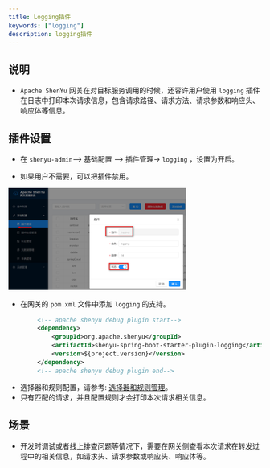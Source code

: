 ```yaml
---
title: Logging插件
keywords: ["logging"]
description: logging插件
---
```


## 说明

* `Apache ShenYu` 网关在对目标服务调用的时候，还容许用户使用 `logging` 插件在日志中打印本次请求信息，包含请求路径、请求方法、请求参数和响应头、响应体等信息。

## 插件设置

* 在 `shenyu-admin`--> 基础配置 --> 插件管理-> `logging` ，设置为开启。

* 如果用户不需要，可以把插件禁用。


<img src="/img/shenyu/plugin/logging/logging_open.png" width="70%" height="60%" />


* 在网关的 `pom.xml` 文件中添加 `logging` 的支持。


```xml
        <!-- apache shenyu debug plugin start-->
        <dependency>
            <groupId>org.apache.shenyu</groupId>
            <artifactId>shenyu-spring-boot-starter-plugin-logging</artifactId>
            <version>${project.version}</version>
        </dependency>
        <!-- apache shenyu debug plugin end-->
```

* 选择器和规则配置，请参考: [选择器和规则管理](../../user-guide/admin-usage/selector-and-rule)。
* 只有匹配的请求，并且配置规则才会打印本次请求相关信息。

## 场景

* 开发时调试或者线上排查问题等情况下，需要在网关侧查看本次请求在转发过程中的相关信息，如请求头、请求参数或响应头、响应体等。
